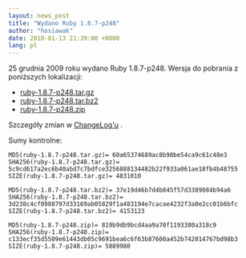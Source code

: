 ```yaml
---
layout: news_post
title: "Wydano Ruby 1.8.7-p248"
author: "hosiawak"
date: 2010-01-13 21:39:00 +0000
lang: pl
---
```


25 grudnia 2009 roku wydano Ruby 1.8.7-p248. Wersja do pobrania z
poniższych lokalizacji:

* [ruby-1.8.7-p248.tar.gz][1]
* [ruby-1.8.7-p248.tar.bz2][2]
* [ruby-1.8.7-p248.zip][3]

Szczegóły zmian w [ChangeLog\'u][4] .

Sumy kontrolne:

    MD5(ruby-1.8.7-p248.tar.gz)= 60a65374689ac8b90be54ca9c61c48e3
    SHA256(ruby-1.8.7-p248.tar.gz)= 5c9cd617a2ec6b40abd7c7bdfce3256888134482b22f933a061ae18fb4b48755
    SIZE(ruby-1.8.7-p248.tar.gz)= 4831010

    MD5(ruby-1.8.7-p248.tar.bz2)= 37e19d46b7d4b845f57d3389084b94a6
    SHA256(ruby-1.8.7-p248.tar.bz2)= 3d238c4cf0988797d33169ab05829f1a483194e7cacae4232f3a0e2cc01b6bfc
    SIZE(ruby-1.8.7-p248.tar.bz2)= 4153123

    MD5(ruby-1.8.7-p248.zip)= 819b9db9bcd4aa9a70f1193380a318c9
    SHA256(ruby-1.8.7-p248.zip)= c133ecf35d5509e61443db05c9691bea6c6f63b87600a452b742014767bd98b3
    SIZE(ruby-1.8.7-p248.zip)= 5889980



[1]: https://cache.ruby-lang.org/pub/ruby/1.8/ruby-1.8.7-p248.tar.gz
[2]: https://cache.ruby-lang.org/pub/ruby/1.8/ruby-1.8.7-p248.tar.bz2
[3]: https://cache.ruby-lang.org/pub/ruby/1.8/ruby-1.8.7-p248.zip
[4]: https://svn.ruby-lang.org/cgi-bin/viewvc.cgi/tags/v1_8_7_248/ChangeLog

